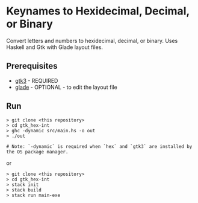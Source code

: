 # Keynames to Hexidecimal, Decimal, or Binary

Convert letters and numbers to hexidecimal, decimal, or binary. Uses Haskell and Gtk with Glade layout files.

## Prerequisites

* [gtk3](http://hackage.haskell.org/package/gtk3) - REQUIRED
* [glade](https://glade.gnome.org/) - OPTIONAL - to edit the layout file

## Run

```
> git clone <this repository>
> cd gtk_hex-int
> ghc -dynamic src/main.hs -o out
> ./out

# Note: `-dynamic` is required when `hex` and `gtk3` are installed by the OS package manager.
```
or 
```
> git clone <this repository>
> cd gtk_hex-int
> stack init
> stack build
> stack run main-exe
```

